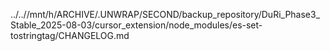 ../..//mnt/h/ARCHIVE/.UNWRAP/SECOND/backup_repository/DuRi_Phase3_Stable_2025-08-03/cursor_extension/node_modules/es-set-tostringtag/CHANGELOG.md